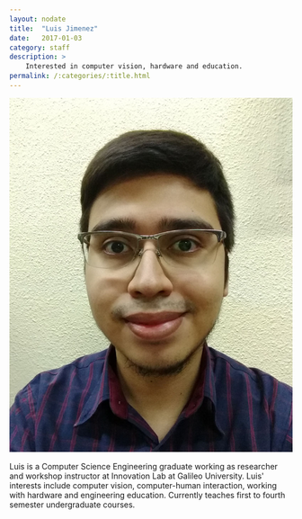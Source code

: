 ```yaml
---
layout: nodate
title:  "Luis Jimenez"
date:   2017-01-03
category: staff
description: >
    Interested in computer vision, hardware and education.
permalink: /:categories/:title.html
---
```


![Luis Jimenez](/assets/img/staff/luis.jpg)

Luis is a Computer Science Engineering graduate working as researcher and workshop instructor at Innovation Lab at Galileo University. Luis' interests include computer vision, computer-human interaction, working with hardware and engineering education. Currently teaches first to fourth semester undergraduate courses.